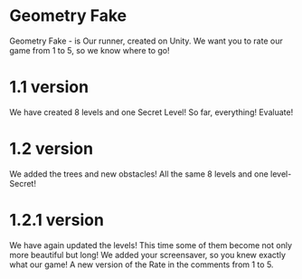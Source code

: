 # Geometry Fake
Geometry Fake - is Our runner, created on Unity.
We want you to rate our game from 1 to 5, so we know where to go!
# 1.1 version
We have created 8 levels and one Secret Level! So far, everything! Evaluate!
# 1.2 version
We added the trees and new obstacles! All the same 8 levels and one level-Secret!
# 1.2.1 version
We have again updated the levels! This time some of them become not only more beautiful but long! We added your screensaver, so you knew exactly what our game! A new version of the Rate in the comments from 1 to 5.
